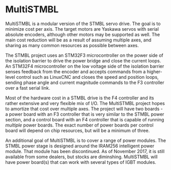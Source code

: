 # MultiSTMBL

MultiSTMBL is a modular version of the STMBL servo drive.
The goal is to minimize cost per axis.  The target motors are
Yaskawa servos with serial absolute encoders, although other
motors may be supported as well.  The main cost reduction will be
as a result of assuming multiple axes, and sharing as many common
resources as possible between axes.

The STMBL project uses an STM32F3 microcontroller on the power
side of the isolation barrier to drive the power bridge and close
the current loops.  An STM32F4 microcontroller on the low voltage
side of the isolation barrier senses feedback from the encoder
and accepts commands from a higher-level control such as LinuxCNC
and closes the speed and position loops, sending phase angle and
current magnitude commands to the F3 controller over a fast serial
link.

Most of the hardware cost in a STMBL drive is the F4 controller and
its rather extensive and very flexible mix of I/O.  The MultiSTMBL
project hopes to amortize that cost over multiple axes.  The project
will have two boards - a power board with an F3 controller that is very
similar to the STMBL power section, and a control board with an F4
controller that is capable of running *multiple* power boards.  The 
exact number of power boards per control board will depend on chip 
resources, but will be a minimum of three.

An additional goal of MultiSTMBL is to cover a range of power modules.
The STMBL power stage is designed around the IRAM256 intelligent power
module.  That module has been discontinued.  As of November 2017, it
is still available from some dealers, but stocks are diminshing.
MultiSTMBL will have power board(s) that can work with several types of
IGBT modules.


